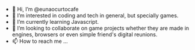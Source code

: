 - 👋 Hi, I’m @eunaocurtocafe
- 👀 I’m interested in coding and tech in general, but specially games.
- 🌱 I’m currently learning Javascript. 
- 💞️ I’m looking to collaborate on game projects whether they are made in engines, browsers or even simple friend's digital reunions.
- 📫 How to reach me ...

<!---
eunaocurtocafe/eunaocurtocafe is a ✨ special ✨ repository because its `README.md` (this file) appears on your GitHub profile.
You can click the Preview link to take a look at your changes.
--->
